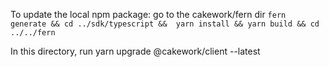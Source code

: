 To update the local npm package:
go to the cakework/fern dir
`fern generate && cd ../sdk/typescript &&  yarn install && yarn build && cd ../../fern`

In this directory, run
yarn upgrade @cakework/client --latest